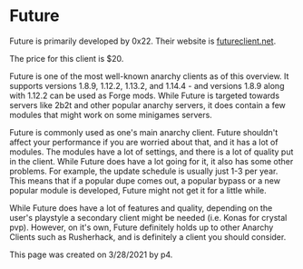 # Future

Future is primarily developed by 0x22. Their website is [futureclient.net](https://futureclient.net).

The price for this client is $20.

Future is one of the most well-known anarchy clients as of this overview. It supports versions 1.8.9, 1.12.2, 1.13.2, and 1.14.4 - and versions 1.8.9 along with 1.12.2 can be used as Forge mods. While Future is targeted towards servers like 2b2t and other popular anarchy servers, it does contain a few modules that might work on some minigames servers. 

Future is commonly used as one's main anarchy client. Future shouldn't affect your performance if you are worried about that, and it has a lot of modules. The modules have a lot of settings, and there is a lot of quality put in the client. While Future does have a lot going for it, it also has some other problems. For example, the update schedule is usually just 1-3 per year. This means that if a popular dupe comes out, a popular bypass or a new popular module is developed, Future might not get it for a little while.

While Future does have a lot of features and quality, depending on the user's playstyle a secondary client might be needed \(i.e. Konas for crystal pvp\). However, on it's own, Future definitely holds up to other Anarchy Clients such as Rusherhack, and is definitely a client you should consider.

This page was created on 3/28/2021 by p4.

